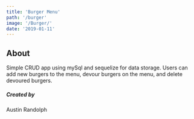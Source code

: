 ```yaml
---
title: 'Burger Menu'
path: '/burger'
image: '/Burger/'
date: '2019-01-11'
---
```


## About

Simple CRUD app using mySql and sequelize for data storage. Users can add new burgers to the menu, devour burgers on the menu, and delete devoured burgers.

##### Created by 
Austin Randolph
